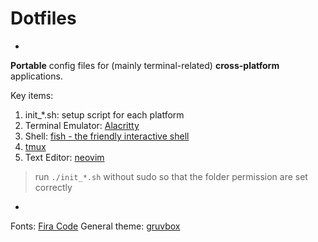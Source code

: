 # Dotfiles

-

**Portable** config files for (mainly terminal-related) **cross-platform** applications.

Key items:

1. init_*.sh: setup script for each platform
2. Terminal Emulator: [Alacritty](https://github.com/alacritty/alacritty)
3. Shell: [fish - the friendly interactive shell](https://github.com/fish-shell/fish-shell)
4. [tmux](https://github.com/tmux/tmux)
5. Text Editor: [neovim](https://neovim.io)

>run `./init_*.sh` without sudo so that the folder permission are set correctly

-

Fonts: [Fira Code](https://github.com/tonsky/FiraCode)
General theme: [gruvbox](https://github.com/morhetz/gruvbox)